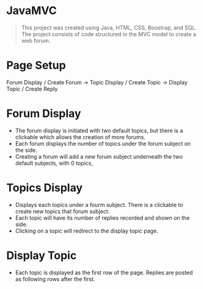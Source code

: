 # JavaMVC

> This project was created using Java, HTML, CSS, Boostrap, and SQL. The project consists of code structured in the MVC model to create a web forum.

# Page Setup

Forum Display / Create Forum -> Topic Display / Create Topic -> Display Topic / Create Reply

# Forum Display
- The forum display is initiated with two default topics, but there is a clickable which allows the creation of more forums.
- Each forum displays the number of topics under the forum subject on the side.
- Creating a forum will add a new forum subject underneath the two default subjects, with 0 topics,

# Topics Display
- Displays each topics under a fourm subject. There is a clickable to create new topics that forum subject.
- Each topic will have its number of replies recorded and shown on the side.
- Clicking on a topic will redirect to the display topic page.

# Display Topic
- Each topic is displayed as the first row of the page. Replies are posted as following rows after the first.
